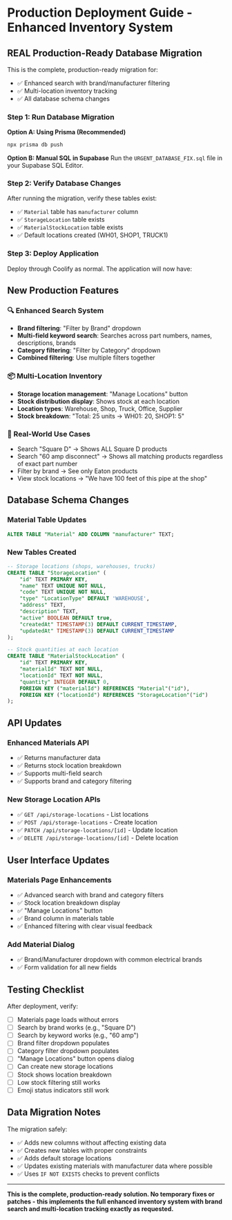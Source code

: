 # Production Deployment Guide - Enhanced Inventory System

## **REAL Production-Ready Database Migration**

This is the complete, production-ready migration for:
- ✅ Enhanced search with brand/manufacturer filtering
- ✅ Multi-location inventory tracking
- ✅ All database schema changes

### **Step 1: Run Database Migration**

**Option A: Using Prisma (Recommended)**
```bash
npx prisma db push
```

**Option B: Manual SQL in Supabase**
Run the `URGENT_DATABASE_FIX.sql` file in your Supabase SQL Editor.

### **Step 2: Verify Database Changes**

After running the migration, verify these tables exist:
- ✅ `Material` table has `manufacturer` column
- ✅ `StorageLocation` table exists
- ✅ `MaterialStockLocation` table exists
- ✅ Default locations created (WH01, SHOP1, TRUCK1)

### **Step 3: Deploy Application**

Deploy through Coolify as normal. The application will now have:

## **New Production Features**

### **🔍 Enhanced Search System**
- **Brand filtering**: "Filter by Brand" dropdown
- **Multi-field keyword search**: Searches across part numbers, names, descriptions, brands
- **Category filtering**: "Filter by Category" dropdown
- **Combined filtering**: Use multiple filters together

### **📦 Multi-Location Inventory**
- **Storage location management**: "Manage Locations" button
- **Stock distribution display**: Shows stock at each location
- **Location types**: Warehouse, Shop, Truck, Office, Supplier
- **Stock breakdown**: "Total: 25 units → WH01: 20, SHOP1: 5"

### **🎯 Real-World Use Cases**
- Search "Square D" → Shows ALL Square D products
- Search "60 amp disconnect" → Shows all matching products regardless of exact part number
- Filter by brand → See only Eaton products
- View stock locations → "We have 100 feet of this pipe at the shop"

## **Database Schema Changes**

### **Material Table Updates**
```sql
ALTER TABLE "Material" ADD COLUMN "manufacturer" TEXT;
```

### **New Tables Created**
```sql
-- Storage locations (shops, warehouses, trucks)
CREATE TABLE "StorageLocation" (
    "id" TEXT PRIMARY KEY,
    "name" TEXT UNIQUE NOT NULL,
    "code" TEXT UNIQUE NOT NULL,
    "type" "LocationType" DEFAULT 'WAREHOUSE',
    "address" TEXT,
    "description" TEXT,
    "active" BOOLEAN DEFAULT true,
    "createdAt" TIMESTAMP(3) DEFAULT CURRENT_TIMESTAMP,
    "updatedAt" TIMESTAMP(3) DEFAULT CURRENT_TIMESTAMP
);

-- Stock quantities at each location
CREATE TABLE "MaterialStockLocation" (
    "id" TEXT PRIMARY KEY,
    "materialId" TEXT NOT NULL,
    "locationId" TEXT NOT NULL,
    "quantity" INTEGER DEFAULT 0,
    FOREIGN KEY ("materialId") REFERENCES "Material"("id"),
    FOREIGN KEY ("locationId") REFERENCES "StorageLocation"("id")
);
```

## **API Updates**

### **Enhanced Materials API**
- ✅ Returns manufacturer data
- ✅ Returns stock location breakdown
- ✅ Supports multi-field search
- ✅ Supports brand and category filtering

### **New Storage Location APIs**
- ✅ `GET /api/storage-locations` - List locations
- ✅ `POST /api/storage-locations` - Create location
- ✅ `PATCH /api/storage-locations/[id]` - Update location
- ✅ `DELETE /api/storage-locations/[id]` - Delete location

## **User Interface Updates**

### **Materials Page Enhancements**
- ✅ Advanced search with brand and category filters
- ✅ Stock location breakdown display
- ✅ "Manage Locations" button
- ✅ Brand column in materials table
- ✅ Enhanced filtering with clear visual feedback

### **Add Material Dialog**
- ✅ Brand/Manufacturer dropdown with common electrical brands
- ✅ Form validation for all new fields

## **Testing Checklist**

After deployment, verify:
- [ ] Materials page loads without errors
- [ ] Search by brand works (e.g., "Square D")
- [ ] Search by keyword works (e.g., "60 amp")
- [ ] Brand filter dropdown populates
- [ ] Category filter dropdown populates
- [ ] "Manage Locations" button opens dialog
- [ ] Can create new storage locations
- [ ] Stock shows location breakdown
- [ ] Low stock filtering still works
- [ ] Emoji status indicators still work

## **Data Migration Notes**

The migration safely:
- ✅ Adds new columns without affecting existing data
- ✅ Creates new tables with proper constraints
- ✅ Adds default storage locations
- ✅ Updates existing materials with manufacturer data where possible
- ✅ Uses `IF NOT EXISTS` checks to prevent conflicts

---

**This is the complete, production-ready solution. No temporary fixes or patches - this implements the full enhanced inventory system with brand search and multi-location tracking exactly as requested.**